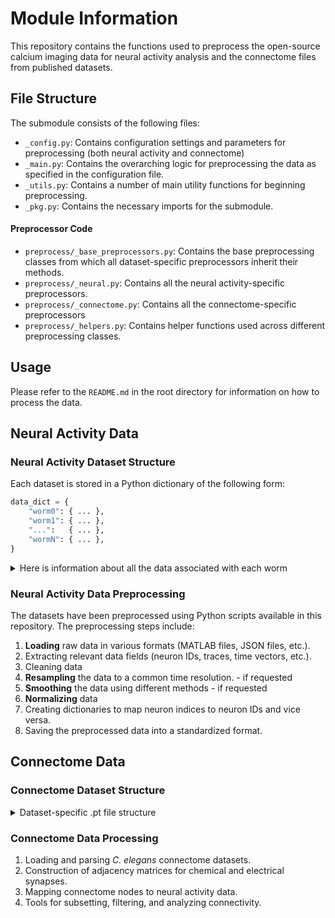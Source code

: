 # Module Information

This repository contains the functions used to preprocess the open-source
calcium imaging data for neural activity analysis and the connectome files from
published datasets.


## File Structure

The submodule consists of the following files:
- `_config.py`: Contains configuration settings and parameters for preprocessing
  (both neural activity and connectome)
- `_main.py`: Contains the overarching logic for preprocessing the data as specified in the configuration file.
- `_utils.py`: Contains a number of main utility functions for beginning preprocessing.
- `_pkg.py`: Contains the necessary imports for the submodule.

#### Preprocessor Code

- `preprocess/_base_preprocessors.py`: Contains the base preprocessing classes from which all dataset-specific preprocessors inherit their methods.
- `preprocess/_neural.py`: Contains all the neural activity-specific preprocessors.
- `preprocess/_connectome.py`: Contains all the connectome-specific preprocessors
- `preprocess/_helpers.py`: Contains helper functions used across different preprocessing classes.


## Usage

Please refer to the `README.md` in the root directory for information on how to
process the data.

## Neural Activity Data

### Neural Activity Dataset Structure

Each dataset is stored in a Python dictionary of the following form:
```python
data_dict = {
    "worm0": { ... },
    "worm1": { ... },
    "...":   { ... },
    "wormN": { ... },
}
```

<details>
<summary>Here is information about all the data associated with each worm</summary>
Each worm (`worm0`, `worm1`, ..., `wormN`) is a dictionary containing:

| Column                                | Type            | Description                 |
|---------------------------------------|-----------------|-----------------------------|
| `calcium_data`                        | torch.Tensor    | Normalized, resampled data  |
| `source_dataset`                      | str             | Source dataset name         |
| `dt`                                  | torch.Tensor    | Time deltas (resampled)     |
| `interpolate_method`                  | str             | Interpolation method        |
| `max_timesteps`                       | int             | Timesteps after resampling  |
| `median_dt`                           | float           | Median of resampled dt      |
| `num_labeled_neurons`                 | int             | Count labeled neurons       |
| `num_neurons`                         | int             | Total neuron count          |
| `num_unlabeled_neurons`               | int             | Count unlabeled neurons     |
| `original_dt`                         | torch.Tensor    | Original time deltas        |
| `original_calcium_data`               | torch.Tensor    | Raw calcium data            |
| `normalization_method`                | str             | Normalization method        |
| `original_max_timesteps`              | int             | Timesteps before resampling |
| `original_median_dt`                  | float           | Median original dt          |
| `original_residual_calcium`           | torch.Tensor    | Original residual data      |
| `original_smooth_calcium_data`        | torch.Tensor    | Smoothed original data      |
| `original_smooth_residual_calcium`    | torch.Tensor    | Smoothed original residuals |
| `original_time_in_seconds`            | torch.Tensor    | Original timestamps         |
| `residual_calcium`                    | torch.Tensor    | Residual calcium data       |
| `smooth_calcium_data`                 | torch.Tensor    | Smoothed calcium data       |
| `smooth_method`                       | str             | Smoothing method            |
| `smooth_residual_calcium`             | torch.Tensor    | Smoothed residual data      |
| `time_in_seconds`                     | torch.Tensor    | Resampled timestamps        |
| `worm`                                | str             | Worm identifier             |
| `extra_info`                          | dict            | Additional metadata         |
| `labeled_neuron_to_slot`              | dict            | Labeled neuron → index      |
| `labeled_neurons_mask`                | torch.Tensor    | Mask for labeled neurons    |
| `neuron_to_slot`                      | dict            | Neuron → index mapping      |
| `neurons_mask`                        | torch.Tensor    | Mask for all neurons        |
| `slot_to_labeled_neuron`              | dict            | Index → labeled neuron      |
| `slot_to_neuron`                      | dict            | Index → neuron mapping      |
| `slot_to_unlabeled_neuron`            | dict            | Index → unlabeled neuron    |
| `unlabeled_neuron_to_slot`            | dict            | Unlabeled neuron → index    |
| `unlabeled_neurons_mask`              | torch.Tensor    | Mask for unlabeled neurons  |

</details>

### Neural Activity Data Preprocessing

The datasets have been preprocessed using Python scripts available in this repository. The preprocessing steps include:

1. **Loading** raw data in various formats (MATLAB files, JSON files, etc.).
1. Extracting relevant data fields (neuron IDs, traces, time vectors, etc.).
1. Cleaning data
1. **Resampling** the data to a common time resolution. - if requested
1. **Smoothing** the data using different methods - if requested
1. **Normalizing** data
1. Creating dictionaries to map neuron indices to neuron IDs and vice versa.
1. Saving the preprocessed data into a standardized format.


## Connectome Data

### Connectome Dataset Structure

<details>
<summary>Dataset-specific .pt file structure</summary>

Each `.pt` file contains a dictionary called `graph_tensors` with the following keys:

- **edge_index** (`torch.Tensor`):  
    Shape `[2, num_edges]`. Each column represents a directed edge as `[source_node, target_node]`.  
    *Edge-level attribute.*

- **edge_attr** (`torch.Tensor`):  
    Shape `[num_edges, 2]`. Each row contains `[gap_junction_weight, chemical_synapse_weight]` for the corresponding edge in `edge_index`.  
    *Edge-level attribute.*

- **x** (`torch.Tensor`):  
    Shape `[num_nodes, 1024]`. Placeholder for node features (currently empty).  
    *Node-level attribute.*

- **y** (`torch.Tensor`):  
    Shape `[num_nodes]`. Placeholder for encoded neuron type for each node, as integer labels.  
    *Node-level attribute.*

- **pos** (`torch.Tensor`):  
    Shape `[num_nodes, 3]`. 3D spatial coordinates `[x, y, z]` for each neuron.  
    *Node-level attribute.*

- **node_type** (`dict`):  
    Maps node index (int) to neuron type (int code, matching `y`).  
    *Node-level metadata (mapping, not stored per node in the Data object).*

- **node_label** (`dict`):  
    Maps node index (int) to neuron label (str, e.g., `'ADAL'`).  
    *Node-level metadata.*

- **node_class** (`dict`):  
    Maps node index (int) to neuron class (str, e.g., `'ADA'`).  
    *Node-level metadata.*

- **node_index** (`torch.Tensor`):  
    Shape `[num_nodes]`. Tensor of node indices (0 to `num_nodes-1`).  
    *Node-level attribute.*

- **num_classes** (`int`):  
    Number of unique neuron classes/types in the graph.  
    *Graph-level attribute.*

### Notes

- **Node and edge attributes used for computation** (e.g., `x`, `y`, `pos`, `edge_index`, `edge_attr`) are stored as tensors and indexed by node or edge.
- **Dictionaries** (`node_type`, `node_label`, `node_class`) are included for convenience and map node indices to metadata, but are not required by PyTorch Geometric for computation.
- **Edge directionality:** Both directions are included for symmetric connections (gap junctions).
- **Edge attributes:** If an edge has only one type (gap or chemical), the other value is zero.
- **All tensors are aligned by node or edge index.**
</details>

### Connectome Data Processing
  1. Loading and parsing *C. elegans* connectome datasets.
  1. Construction of adjacency matrices for chemical and electrical synapses.
  1. Mapping connectome nodes to neural activity data.
  1. Tools for subsetting, filtering, and analyzing connectivity.